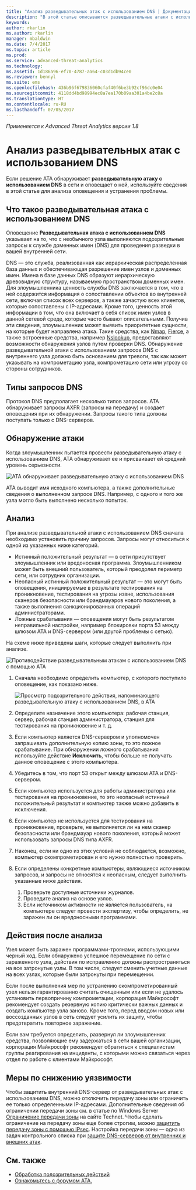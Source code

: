 ```yaml
---
title: "Анализ разведывательных атак с использованием DNS | Документация Майкрософт"
description: "В этой статье описываются разведывательные атаки с использованием DNS и приводятся инструкции по их анализу в случае обнаружения этой угрозы решением ATA."
keywords: 
author: rkarlin
ms.author: rkarlin
manager: mbaldwin
ms.date: 7/4/2017
ms.topic: article
ms.prod: 
ms.service: advanced-threat-analytics
ms.technology: 
ms.assetid: 1d186a96-ef70-4787-aa64-c03d1db94ce0
ms.reviewer: bennyl
ms.suite: ems
ms.openlocfilehash: 436b96f679836060cfaf40f6be3b92cf96dc0e04
ms.sourcegitcommit: 4118dd4bd98994ec8a7ea170b09aa301a4be2c8a
ms.translationtype: HT
ms.contentlocale: ru-RU
ms.lasthandoff: 07/05/2017
---
```

*Применяется к Advanced Threat Analytics версии 1.8*

# Анализ разведывательных атак с использованием DNS
<a id="investigating-reconnaissance-using-dns" class="xliff"></a>

Если решение ATA обнаруживает **разведывательную атаку с использованием DNS** в сети и оповещает о ней, используйте сведения в этой статье для анализа оповещения и устранения проблемы.

## Что такое разведывательная атака с использованием DNS
<a id="what-is-reconnaissance-using-dns" class="xliff"></a>

Оповещение **Разведывательная атака с использованием DNS** указывает на то, что с необычного узла выполняются подозрительные запросы к службе доменных имен (DNS) для проведения разведки в вашей внутренней сети.

DNS — это служба, реализованная как иерархическая распределенная база данных и обеспечивающая разрешение имен узлов и доменных имен. Имена в базе данных DNS образуют иерархическую древовидную структуру, называемую пространством доменных имен.
Для злоумышленника ценность службы DNS заключается в том, что в ней содержится информация о сопоставлении объектов во внутренней сети, включая список всех серверов, а также зачастую всех клиентов, которые сопоставлены с IP-адресами. Кроме того, ценность этой информации в том, что она включает в себя список имен узлов в данной сетевой среде, которые часто бывают описательными. Получив эти сведения, злоумышленник может выявить приоритетные сущности, на которые будет направлена атака. Такие средства, как [Nmap](https://nmap.org/), [Fierce](https://github.com/mschwager/fierce), а также встроенные средства, например [Nslookup](https://technet.microsoft.com/library/cc725991(v=ws.11).aspx), предоставляют возможности обнаружения узлов путем проверки DNS.
Обнаружение разведывательной атаки с использованием запросов DNS с внутреннего узла должно быть основанием для тревоги, так как может указывать на компрометацию узла, компрометацию сети или угрозу со стороны сотрудников.

## Типы запросов DNS
<a id="dns-query-types" class="xliff"></a>

Протокол DNS предполагает несколько типов запросов. ATA обнаруживает запросы AXFR (запросы на передачу) и создает оповещения при их обнаружении. Запросы такого типа должны поступать только с DNS-серверов.

## Обнаружение атаки
<a id="discovering-the-attack" class="xliff"></a>

Когда злоумышленник пытается провести разведывательную атаку с использованием DNS, ATA обнаруживает ее и присваивает ей средний уровень серьезности.

![ATA обнаруживает разведывательную атаку с использованием DNS](./media/dns-recon.png)
 
ATA выводит имя исходного компьютера, а также дополнительные сведения о выполненном запросе DNS. Например, с одного и того же узла могло быть выполнено несколько попыток.

## Анализ
<a id="investigating" class="xliff"></a>

При анализе разведывательной атаки с использованием DNS сначала необходимо установить причину запросов. Запросы могут относиться к одной из указанных ниже категорий. 
-   Истинный положительный результат — в сети присутствует злоумышленник или вредоносная программа. Злоумышленником может быть внешний пользователь, который преодолел периметр сети, или сотрудник организации.
-   Неопасный истинный положительный результат — это могут быть оповещения, инициируемые в результате тестирования на проникновение, тестирования на угрозы извне, использования сканеров безопасности или брандмауэров нового поколения, а также выполнения санкционированных операций администраторами.
-   Ложные срабатывания — оповещения могут быть результатом неправильной настройки, например блокировки порта 53 между шлюзом ATA и DNS-сервером (или другой проблемы с сетью).

На схеме ниже приведены шаги, которые следует выполнить при анализе.

![Противодействие разведывательным атакам с использованием DNS с помощью ATA](./media/dns-recon-diagram.png)
 
1.  Сначала необходимо определить компьютер, с которого поступило оповещение, как показано ниже.
 
    ![Просмотр подозрительного действия, напоминающего разведывательную атаку с использованием DNS, в ATA](./media/dns-recon-2.png)
2.  Определите назначение этого компьютера: рабочая станция, сервер, рабочая станция администратора, станция для тестирования на проникновение и т. д.
3.  Если компьютер является DNS-сервером и уполномочен запрашивать дополнительную копию зоны, то это ложное срабатывание. При обнаружении ложного срабатывания используйте действие **Исключить**, чтобы больше не получать данное оповещение с этого компьютера.
4. Убедитесь в том, что порт 53 открыт между шлюзом ATA и DNS-сервером.
4.  Если компьютер используется для работы администратора или тестирования на проникновение, то это неопасный истинный положительный результат и компьютер также можно добавить в исключения.
5.  Если компьютер не используется для тестирования на проникновение, проверьте, не выполняется ли на нем сканер безопасности или брандмауэр нового поколения, который может использовать запросы DNS типа AXFR.
6.  Наконец, если ни одно из этих условий не соблюдается, возможно, компьютер скомпрометирован и его нужно полностью проверить. 
7.  Если определены конкретные компьютеры, являющиеся источником запросов, и запросы не относятся к неопасным, следует выполнить указанные ниже действия.
    1.  Проверьте доступные источники журналов. 
    2.  Проведите анализ на основе узлов. 
    3.  Если источником активности не является пользователь, на компьютере следует провести экспертизу, чтобы определить, не заражен ли он вредоносными программами.

## Действия после анализа
<a id="post-investigation" class="xliff"></a>

Узел может быть заражен программами-троянами, использующими черный ход. Если обнаружено успешное перемещение по сети с зараженного узла, действия по исправлению должны распространяться на все затронутые узлы. В том числе, следует сменить учетные данные на всех узлах, которые были затронуты при перемещении. 

Если после выполнения мер по устранению скомпрометированный узел нельзя гарантированно считать очищенным или если не удалось установить первопричину компрометации, корпорация Майкрософт рекомендует создать резервную копию критически важных данных и создать компьютер узла заново. Кроме того, перед вводом новых или воссозданных узлов в сеть следует усилить их защиту, чтобы предотвратить повторное заражение. 

Если вам требуется определить, развернул ли злоумышленник средства, позволяющие ему задержаться в сети вашей организации, корпорация Майкрософт рекомендует обратиться к специалистам группы реагирования на инциденты, с которыми можно связаться через отдел по работе с клиентами Майкрософт.

## Меры по снижению уязвимости
<a id="mitigation" class="xliff"></a>

Чтобы защитить внутренний DNS-сервер от разведывательных атак с использованием DNS, можно отключить передачу зоны или ограничить ее только определенными IP-адресами. Дополнительные сведения об ограничении передачи зоны см. в статье по Windows Server [Ограничение передачи зоны](https://technet.microsoft.com/library/ee649273(v=ws.10).aspx) на сайте Technet. Чтобы сделать ограничение на передачу зоны еще более строгим, можно [защитить передачу зоны с помощью IPsec](https://technet.microsoft.com/library/ee649192(v=ws.10).aspx). Настройка передачи зоны — одна из задач контрольного списка при [защите DNS-серверов от внутренних и внешних атак](https://technet.microsoft.com/library/cc770432(v=ws.11).aspx).



## См. также
<a id="see-also" class="xliff"></a>
- [Обработка подозрительных действий](working-with-suspicious-activities.md)
- [Ознакомьтесь с форумом ATA.](https://social.technet.microsoft.com/Forums/security/home?forum=mata)
